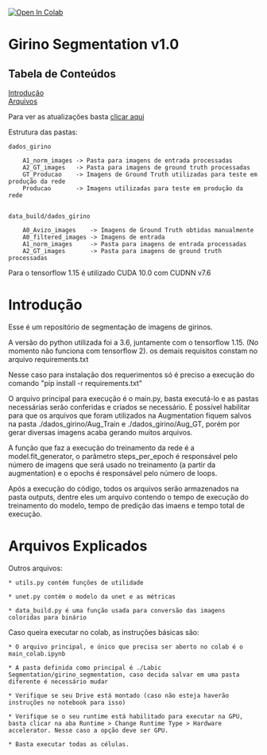 [![Open In Colab](https://colab.research.google.com/assets/colab-badge.svg)](https://colab.research.google.com/github/mauro-moura/girino_segmentation/blob/master/main_colab.ipynb)

# Girino Segmentation v1.0

## Tabela de Conteúdos

[Introdução](https://github.com/mauro-moura/girino_segmentation#Introdução) </br>
[Arquivos](https://github.com/mauro-moura/girino_segmentation#Arquivos-Explicados) </br>

Para ver as atualizações basta [clicar aqui](https://github.com/mauro-moura/girino_segmentation/updates.md)


Estrutura das pastas:

```
dados_girino

    A1_norm_images -> Pasta para imagens de entrada processadas
    A2_GT_images   -> Pasta para imagens de ground truth processadas
    GT_Producao    -> Imagens de Ground Truth utilizadas para teste em produção da rede
    Producao       -> Imagens utilizadas para teste em produção da rede


data_build/dados_girino

    A0_Avizo_images    -> Imagens de Ground Truth obtidas manualmente
    A0_filtered_images -> Imagens de entrada
    A1_norm_images     -> Pasta para imagens de entrada processadas
    A2_GT_images       -> Pasta para imagens de ground truth processadas
```

Para o tensorflow 1.15 é utilizado CUDA 10.0 com CUDNN v7.6

# Introdução

Esse é um repositório de segmentação de imagens de girinos.

A versão do python utilizada foi a 3.6, juntamente com o tensorflow 1.15. (No momento não funciona com tensorflow 2). os demais requisitos constam no arquivo requirements.txt

Nesse caso para instalação dos requerimentos só é preciso a execução do comando "pip install -r requirements.txt"

O arquivo principal para execução é o main.py, basta executá-lo e as pastas necessárias serão conferidas e criados se necessário. É possível habilitar para que os arquivos que foram utilizados na Augmentation fiquem salvos na pasta ./dados_girino/Aug_Train e ./dados_girino/Aug_GT, porém por gerar diversas imagens acaba gerando muitos arquivos.

A função que faz a execução do treinamento da rede é a model.fit_generator, o parâmetro steps_per_epoch é responsável pelo número de imagens que será usado no treinamento (a partir da augmentation) e o epochs é responsável pelo número de loops.

Após a execução do código, todos os arquivos serão armazenados na pasta outputs, dentre eles um arquivo contendo o tempo de execução do treinamento do modelo, tempo de predição das imaens e tempo total de execução.


# Arquivos Explicados

Outros arquivos:

    * utils.py contém funções de utilidade

    * unet.py contém o modelo da unet e as métricas
	
	* data_build.py é uma função usada para conversão das imagens coloridas para binário

Caso queira executar no colab, as instruções básicas são:

    * O arquivo principal, e único que precisa ser aberto no colab é o main_colab.ipynb

    * A pasta definida como principal é ./Labic Segmentation/girino_segmentation, caso decida salvar em uma pasta diferente é necessário mudar

    * Verifique se seu Drive está montado (caso não esteja haverão instruções no notebook para isso)

    * Verifique se o seu runtime está habilitado para executar na GPU, basta clicar na aba Runtime > Change Runtime Type > Hardware accelerator. Nesse caso a opção deve ser GPU.

    * Basta executar todas as células.
